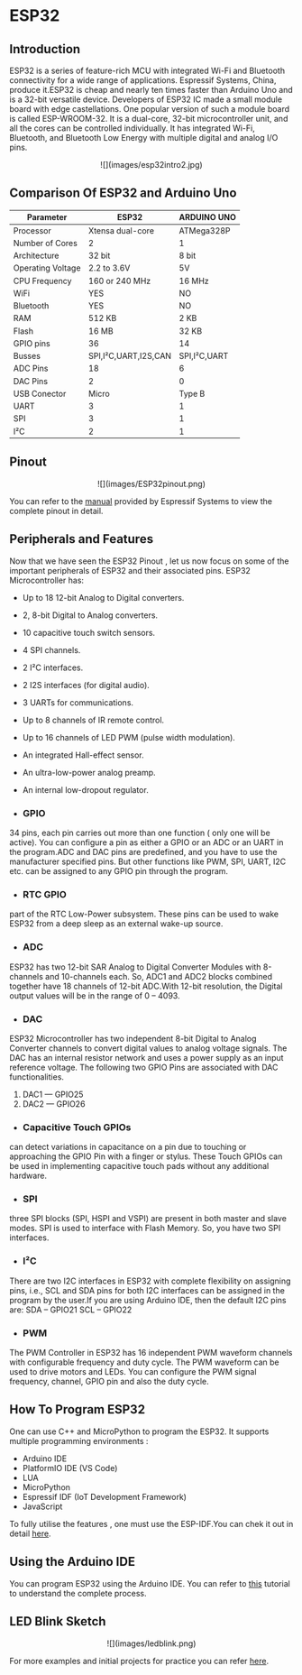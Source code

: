 # ESP32

## Introduction 

ESP32 is a series of feature-rich MCU with integrated Wi-Fi and Bluetooth connectivity for a wide range of applications. Espressif Systems, China, produce it.ESP32 is cheap and nearly ten times faster than Arduino Uno and is a 32-bit versatile device.
Developers of ESP32 IC made a small module board with edge castellations. One popular version of such a module board is called ESP-WROOM-32. It is a dual-core, 32-bit microcontroller unit, and all the cores can be controlled individually. It has integrated Wi-Fi, Bluetooth, and Bluetooth Low Energy with multiple digital and analog I/O pins.

<center>![](images/esp32intro2.jpg)</center>

## Comparison Of ESP32 and Arduino Uno

| Parameter              | ESP32 | ARDUINO UNO |
|------------------------|---------------------------|-------------|
| Processor              | Xtensa dual-core             | ATMega328P  |
|Number of Cores| 2 | 1 | 
|Architecture| 32 bit | 8 bit |
| Operating Voltage|2.2 to 3.6V |5V|
|CPU Frequency|160 or 240 MHz|16 MHz|
|WiFi| YES | NO |
|Bluetooth| YES | NO |
|RAM| 512 KB | 2 KB| 
|Flash| 16 MB | 32 KB|
|GPIO pins| 36 | 14|
|Busses| SPI,I²C,UART,I2S,CAN | SPI,I²C,UART |
|ADC Pins| 18 | 6 |
|DAC Pins| 2 | 0 |
|USB Conector|Micro|Type B|
|UART|3|1|
|SPI|3|1|
|I²C|2|1|

## Pinout

<center>![](images/ESP32pinout.png)</center>

You can refer to the [manual](https://www.espressif.com/sites/default/files/documentation/esp32_datasheet_en.pdf ) provided by Espressif Systems to view the complete pinout in detail.

## Peripherals and Features 

Now that we have seen the ESP32 Pinout , let us now focus on some of the important peripherals of ESP32 and their associated pins. ESP32 Microcontroller has:

* Up to 18 12-bit Analog to Digital converters.
* 2, 8-bit Digital to Analog converters.
* 10 capacitive touch switch sensors.
* 4 SPI channels.
* 2 I²C interfaces.
* 2 I2S interfaces (for digital audio).
* 3 UARTs for communications.
* Up to 8 channels of IR remote control.
* Up to 16 channels of LED PWM (pulse width modulation).
* An integrated Hall-effect sensor.
* An ultra-low-power analog preamp.
* An internal low-dropout regulator.

* ### GPIO
34 pins, each pin carries out more than one function ( only one will be active). You can configure a pin as either a GPIO or an ADC or an UART in the program.ADC and DAC pins are predefined, and you have to use the manufacturer specified pins. But other functions like PWM, SPI, UART, I2C etc. can be assigned to any GPIO pin through the program.


* ### RTC GPIO
part of the RTC Low-Power subsystem. These pins can be used to wake ESP32 from a deep sleep as an external wake-up source.

* ### ADC
ESP32 has two 12-bit SAR Analog to Digital Converter Modules with 8-channels and 10-channels each. So, ADC1 and ADC2 blocks combined together have 18 channels of 12-bit ADC.With 12-bit resolution, the Digital output values will be in the range of 0 – 4093.

* ### DAC
ESP32 Microcontroller has two independent 8-bit Digital to Analog Converter channels to convert digital values to analog voltage signals. The DAC has an internal resistor network and uses a power supply as an input reference voltage.
The following two GPIO Pins are associated with DAC functionalities.

   1. DAC1 — GPIO25
   2. DAC2 — GPIO26

* ### Capacitive Touch GPIOs
 can detect variations in capacitance on a pin due to touching or approaching the GPIO Pin with a finger or stylus. These Touch GPIOs can be used in implementing capacitive touch pads without any additional hardware.

* ### SPI
three SPI blocks (SPI, HSPI and VSPI) are present in both master and slave modes. SPI is used to interface with Flash Memory. So, you have two SPI interfaces.

* ### I²C
There are two I2C interfaces in ESP32 with complete flexibility on assigning pins, i.e., SCL and SDA pins for both I2C interfaces can be assigned in the program by the user.If you are using Arduino IDE, then the default I2C pins are:
SDA – GPIO21
SCL – GPIO22

* ### PWM
The PWM Controller in ESP32 has 16 independent PWM waveform channels with configurable frequency and duty cycle. The PWM waveform can be used to drive motors and LEDs. You can configure the PWM signal frequency, channel, GPIO pin and also the duty cycle.

## How To Program ESP32

One can use C++ and MicroPython to program the ESP32. It supports multiple programming environments :

* Arduino IDE
* PlatformIO IDE (VS Code)
* LUA
* MicroPython
* Espressif IDF (IoT Development Framework)
* JavaScript

To fully utilise the features , one must use the ESP-IDF.You can chek it out in detail [here](https://docs.espressif.com/projects/esp-idf/en/stable/esp32/index.html).

## Using the Arduino IDE 

You can program ESP32 using the Arduino IDE. You can refer to [this](https://www.electronicshub.org/esp32-arduino-ide/) tutorial to understand the complete process.

## LED Blink Sketch 

<center>![](images/ledblink.png)</center>

For more examples and initial projects for practice you can refer [here](https://dronebotworkshop.com/esp32-intro/ ).





